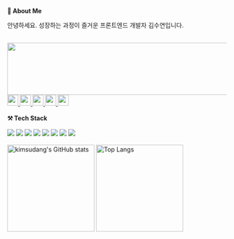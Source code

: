 <div>
  <div>
     <strong>🦦 About Me</strong>
  </div>
  <p>안녕하세요. 성장하는 과정이 즐거운 프론트엔드 개발자 김수연입니다.</p>
  <br />

  
<a href="https://www.gitanimals.org/en_US?utm_medium=image&utm_source=kimsudang&utm_content=line">
  <img
    src="https://render.gitanimals.org/lines/kimsudang?pet-id=680331197222501202"
    width="600"
    height="120"
  />
</a>

  <div>
    <a href="https://let-d0-study.tistory.com">
      <img src="http://img.shields.io/badge/Tistory-FF5722?style=flat-square&logo=Tistory&logoColor=ffffff" height="25px"/>
    </a>   
    <a href="https://velog.io/@ksy1221">
      <img src="https://img.shields.io/badge/Velog-20C997?style=flat-square&logo=Velog&logoColor=ffffff" height="25px"/>
    </a>
    <a href="https://www.linkedin.com/in/%EC%88%98%EC%97%B0-%EA%B9%80-12o21/">
      <img src="https://img.shields.io/badge/linkedin-%230A66C2.svg?&style=for-the-badge&logo=linkedin&logoColor=white" height="25px" />
    </a>
    <a href="https://github.com/kimsudang">
      <img src="https://img.shields.io/badge/github-%23181717.svg?&style=for-the-badge&logo=github&logoColor=white" height="25px"/>
   </a>
    <a href="#" >   
      <img src="https://img.shields.io/badge/notion-%23000000.svg?&style=for-the-badge&logo=notion&logoColor=white" height="25px" />
    </a>
    <!--  
    <a href="https://solved.ac/profile/sumsumm">
        <img src="http://mazassumnida.wtf/api/mini/generate_badge?boj=sumsumm" alt="sumsumm's Solved.ac Badge" height="25px"/>
    </a> -->
  </div>
</div>
<br />

<div>
  <div>
    <strong>⚒️ Tech Stack</strong>
  </div>
  <br />
  
  <div>
    <img src="https://img.shields.io/badge/javascript-%23F7DF1E.svg?&style=for-the-badge&logo=javascript&logoColor=black"/>
    <img src="https://img.shields.io/badge/typescript-%233178C6.svg?&style=for-the-badge&logo=typescript&logoColor=white"/>
    <img src="https://img.shields.io/badge/react-%2361DAFB.svg?&style=for-the-badge&logo=react&logoColor=black" />
    <img src="https://img.shields.io/badge/next.js-%23000000.svg?&style=for-the-badge&logo=next.js&logoColor=white" />
    <img src="https://img.shields.io/badge/git-%23F05032.svg?&style=for-the-badge&logo=git&logoColor=white" />
    <img src="https://img.shields.io/badge/github-%23181717.svg?&style=for-the-badge&logo=github&logoColor=white" />
    <img src="https://img.shields.io/badge/slack-%234A154B.svg?&style=for-the-badge&logo=slack&logoColor=white" />
    <img src="https://img.shields.io/badge/notion-%23000000.svg?&style=for-the-badge&logo=notion&logoColor=white" />
  </div>

<br />
  
<!--
  <div>
    <img src="https://img.shields.io/badge/nestjs-%23E0234E.svg?&style=for-the-badge&logo=nestjs&logoColor=white" />
    <img src="https://img.shields.io/badge/redis-%23DC382D.svg?&style=for-the-badge&logo=redis&logoColor=white" />
    <img src="https://img.shields.io/badge/mysql-%234479A1.svg?&style=for-the-badge&logo=mysql&logoColor=white" />
    <img src="https://img.shields.io/badge/java-%23007396.svg?&style=for-the-badge&logo=java&logoColor=white" />
    <img src="https://img.shields.io/badge/python-%233776AB.svg?&style=for-the-badge&logo=python&logoColor=white" />
  </div>
  
</div>

<br />


<div align="center">
  <div>
    <strong>💻 </strong>
  </div>
  <br />
  -->
  
  <div height="200">
    <img src="https://github-readme-stats.vercel.app/api?username=kimsudang&hide=stars,&show=discussions_answered,$show_icons=true&bg_color=00000000&theme=buefy" alt="kimsudang's GitHub stats" height="200" />
    <img src="https://github-readme-stats.vercel.app/api/top-langs/?username=kimsudang&layout=compact&langs_count=6&theme=buefy" alt="Top Langs" height="200" />
  </div>
</div>

<br />

<!--
<div align="center" >
  <img src="http://mazandi.herokuapp.com/api?handle=sumsumm&theme=warm"/>
</div>
<br />

<div align="center">
  <a href="https://hits.seeyoufarm.com"><img src="https://hits.seeyoufarm.com/api/count/incr/badge.svg?url=https%3A%2F%2Fgithub.com%2Fgjbae1212%2Fhit-counter&count_bg=%23BC64E1&title_bg=%23555555&icon=&icon_color=%23E7E7E7&title=hits&edge_flat=false"/></a>
</div>

-->

